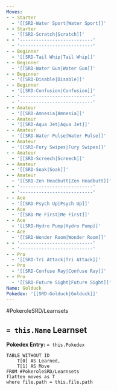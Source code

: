 ```yaml
---
Moves:
- - Starter
  - '[[SRD-Water Sport|Water Sport]]'
- - Starter
  - '[[SRD-Scratch|Scratch]]'
- - '---------------------------'
  - '---------------------------'
- - Beginner
  - '[[SRD-Tail Whip|Tail Whip]]'
- - Beginner
  - '[[SRD-Water Gun|Water Gun]]'
- - Beginner
  - '[[SRD-Disable|Disable]]'
- - Beginner
  - '[[SRD-Confusion|Confusion]]'
- - '---------------------------'
  - '---------------------------'
- - Amateur
  - '[[SRD-Amnesia|Amnesia]]'
- - Amateur
  - '[[SRD-Aqua Jet|Aqua Jet]]'
- - Amateur
  - '[[SRD-Water Pulse|Water Pulse]]'
- - Amateur
  - '[[SRD-Fury Swipes|Fury Swipes]]'
- - Amateur
  - '[[SRD-Screech|Screech]]'
- - Amateur
  - '[[SRD-Soak|Soak]]'
- - Amateur
  - '[[SRD-Zen Headbutt|Zen Headbutt]]'
- - '---------------------------'
  - '---------------------------'
- - Ace
  - '[[SRD-Psych Up|Psych Up]]'
- - Ace
  - '[[SRD-Me First|Me First]]'
- - Ace
  - '[[SRD-Hydro Pump|Hydro Pump]]'
- - Ace
  - '[[SRD-Wonder Room|Wonder Room]]'
- - '---------------------------'
  - '---------------------------'
- - Pro
  - '[[SRD-Tri Attack|Tri Attack]]'
- - Pro
  - '[[SRD-Confuse Ray|Confuse Ray]]'
- - Pro
  - '[[SRD-Future Sight|Future Sight]]'
Name: Golduck
Pokedex: '[[SRD-Golduck|Golduck]]'
---
```


#PokeroleSRD/Learnsets

## `= this.Name` Learnset

**Pokedex Entry:** `= this.Pokedex`

```dataview
TABLE WITHOUT ID
    T[0] AS Learned,
    T[1] AS Move
FROM #PokeroleSRD/Learnsets
flatten moves as T
where file.path = this.file.path
```
